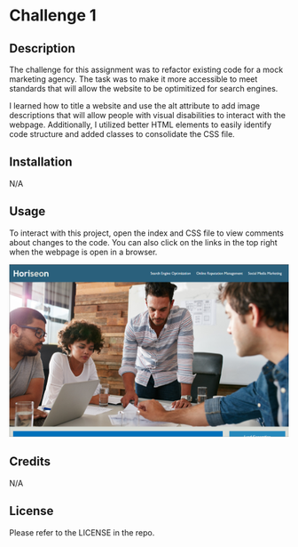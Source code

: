 # Challenge 1

## Description

The challenge for this assignment was to refactor existing code for a mock marketing agency. The task was to make it more accessible to meet standards that will allow the website to be optimitized for search engines. 

I learned how to title a website and use the alt attribute to add image descriptions that will allow people with visual disabilities to interact with the webpage. Additionally, I utilized better HTML elements to easily identify code structure and added classes to consolidate the CSS file.

## Installation

N/A

## Usage

To interact with this project, open the index and CSS file to view comments about changes to the code. You can also click on the links in the top right when the webpage is open in a browser.

![Screenshot of deployed website](./assets/images/screenshot.png)

## Credits

N/A

## License

Please refer to the LICENSE in the repo.



